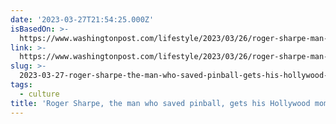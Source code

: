 ```yaml
---
date: '2023-03-27T21:54:25.000Z'
isBasedOn: >-
  https://www.washingtonpost.com/lifestyle/2023/03/26/roger-sharpe-man-who-saved-pinball/
link: >-
  https://www.washingtonpost.com/lifestyle/2023/03/26/roger-sharpe-man-who-saved-pinball/
slug: >-
  2023-03-27-roger-sharpe-the-man-who-saved-pinball-gets-his-hollywood-moment-the-wa
tags:
  - culture
title: 'Roger Sharpe, the man who saved pinball, gets his Hollywood moment - The Wa'
---
```


